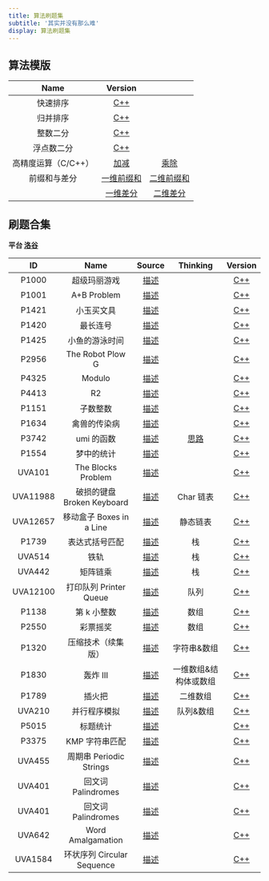 ```yaml
---
title: 算法刷题集
subtitle: '其实并没有那么难'
display: 算法刷题集
---
```


<!-- <SubNav/> -->

<ClientOnly>
  <Plum/>
</ClientOnly>

## 算法模版

|        Name         |                                            Version                                            |                                                                                                |
| :-----------------: | :-------------------------------------------------------------------------------------------: | :--------------------------------------------------------------------------------------------: |
|      快速排序       |    [C++](https://github.com/ZhengKe996/Algorithms/tree/main/00QuickSortTemplate/main.cpp)     |
|      归并排序       |    [C++](https://github.com/ZhengKe996/Algorithms/tree/main/00MergeSortTemplate/main.cpp)     |
|      整数二分       |  [C++](https://github.com/ZhengKe996/Algorithms/tree/main/00IntegerBinaryTemplate/main.cpp)   |
|     浮点数二分      |   [C++](https://github.com/ZhengKe996/Algorithms/tree/main/00FloatBinaryTemplate/main.cpp)    |
| 高精度运算（C/C++） |  [加减](https://github.com/ZhengKe996/Algorithms/tree/main/00HighPrecisionTemplate/main.cpp)  |  [乘除](https://github.com/ZhengKe996/Algorithms/tree/main/00HighPrecisionTemplate2/main.cpp)  |
|    前缀和与差分     | [一维前缀和](https://github.com/ZhengKe996/Algorithms/tree/main/00PrefixSumTemplate/main.cpp) | [二维前缀和](https://github.com/ZhengKe996/Algorithms/tree/main/00PrefixSumTemplate2/main.cpp) |
|                     | [一维差分](https://github.com/ZhengKe996/Algorithms/tree/main/00DifferenceTemplate/main.cpp)  | [二维差分](https://github.com/ZhengKe996/Algorithms/tree/main/00DifferenceTemplate2/main.cpp)  |

## 刷题合集

**平台 [洛谷](https://github.com/ZhengKe996/Algorithms/tree/main/https://www.luogu.com.cn)**

|    ID    |            Name            |                                  Source                                  |                                   Thinking                                   |                                     Version                                     |
| :------: | :------------------------: | :----------------------------------------------------------------------: | :--------------------------------------------------------------------------: | :-----------------------------------------------------------------------------: |
|  P1000   |        超级玛丽游戏        |  [描述](https://github.com/ZhengKe996/Algorithms/tree/main/P1000-cpp/)   |                                                                              |  [C++](https://github.com/ZhengKe996/Algorithms/tree/main/P1000-cpp/main.cpp)   |
|  P1001   |        A+B Problem         |  [描述](https://github.com/ZhengKe996/Algorithms/tree/main/P1001-cpp/)   |                                                                              |  [C++](https://github.com/ZhengKe996/Algorithms/tree/main/P1001-cpp/main.cpp)   |
|  P1421   |         小玉买文具         |  [描述](https://github.com/ZhengKe996/Algorithms/tree/main/P1421-cpp/)   |                                                                              |  [C++](https://github.com/ZhengKe996/Algorithms/tree/main/P1421-cpp/main.cpp)   |
|  P1420   |          最长连号          |  [描述](https://github.com/ZhengKe996/Algorithms/tree/main/P1420-cpp/)   |                                                                              |  [C++](https://github.com/ZhengKe996/Algorithms/tree/main/P1420-cpp/main.cpp)   |
|  P1425   |       小鱼的游泳时间       |  [描述](https://github.com/ZhengKe996/Algorithms/tree/main/P1425-cpp/)   |                                                                              |  [C++](https://github.com/ZhengKe996/Algorithms/tree/main/P1425-cpp/main.cpp)   |
|  P2956   |      The Robot Plow G      |  [描述](https://github.com/ZhengKe996/Algorithms/tree/main/P2956-cpp/)   |                                                                              |  [C++](https://github.com/ZhengKe996/Algorithms/tree/main/P2956-cpp/main.cpp)   |
|  P4325   |           Modulo           |  [描述](https://github.com/ZhengKe996/Algorithms/tree/main/P4325-cpp/)   |                                                                              |  [C++](https://github.com/ZhengKe996/Algorithms/tree/main/P4325-cpp/main.cpp)   |
|  P4413   |             R2             |  [描述](https://github.com/ZhengKe996/Algorithms/tree/main/P4413-cpp/)   |                                                                              |  [C++](https://github.com/ZhengKe996/Algorithms/tree/main/P4413-cpp/main.cpp)   |
|  P1151   |          子数整数          |  [描述](https://github.com/ZhengKe996/Algorithms/tree/main/P1151-cpp/)   |                                                                              |  [C++](https://github.com/ZhengKe996/Algorithms/tree/main/P1151-cpp/main.cpp)   |
|  P1634   |        禽兽的传染病        |  [描述](https://github.com/ZhengKe996/Algorithms/tree/main/P1634-cpp/)   |                                                                              |  [C++](https://github.com/ZhengKe996/Algorithms/tree/main/P1634-cpp/main.cpp)   |
|  P3742   |         umi 的函数         |  [描述](https://github.com/ZhengKe996/Algorithms/tree/main/P3742-cpp/)   | [思路](https://github.com/ZhengKe996/Algorithms/tree/main/P3742-cpp/IDEA.md) |  [C++](https://github.com/ZhengKe996/Algorithms/tree/main/P3742-cpp/main.cpp)   |
|  P1554   |         梦中的统计         |  [描述](https://github.com/ZhengKe996/Algorithms/tree/main/P1554-cpp/)   |                                                                              |  [C++](https://github.com/ZhengKe996/Algorithms/tree/main/P1554-cpp/main.cpp)   |
|  UVA101  |     The Blocks Problem     |  [描述](https://github.com/ZhengKe996/Algorithms/tree/main/UVA101-cpp/)  |                                                                              |  [C++](https://github.com/ZhengKe996/Algorithms/tree/main/UVA101-cpp/main.cpp)  |
| UVA11988 | 破损的键盘 Broken Keyboard | [描述](https://github.com/ZhengKe996/Algorithms/tree/main/UVA11988-cpp/) |                                  Char 链表                                   | [C++](https://github.com/ZhengKe996/Algorithms/tree/main/UVA11988-cpp/main.cpp) |
| UVA12657 |  移动盒子 Boxes in a Line  | [描述](https://github.com/ZhengKe996/Algorithms/tree/main/UVA12657-cpp/) |                                   静态链表                                   | [C++](https://github.com/ZhengKe996/Algorithms/tree/main/UVA12657-cpp/main.cpp) |
|  P1739   |       表达式括号匹配       |  [描述](https://github.com/ZhengKe996/Algorithms/tree/main/P1739-cpp/)   |                                      栈                                      |  [C++](https://github.com/ZhengKe996/Algorithms/tree/main/P1739-cpp/main.cpp)   |
|  UVA514  |            铁轨            |  [描述](https://github.com/ZhengKe996/Algorithms/tree/main/UVA514-cpp/)  |                                      栈                                      |  [C++](https://github.com/ZhengKe996/Algorithms/tree/main/UVA514-cpp/main.cpp)  |
|  UVA442  |          矩阵链乘          |  [描述](https://github.com/ZhengKe996/Algorithms/tree/main/UVA442-cpp/)  |                                      栈                                      |  [C++](https://github.com/ZhengKe996/Algorithms/tree/main/UVA442-cpp/main.cpp)  |
| UVA12100 |   打印队列 Printer Queue   | [描述](https://github.com/ZhengKe996/Algorithms/tree/main/UVA12100-cpp/) |                                     队列                                     | [C++](https://github.com/ZhengKe996/Algorithms/tree/main/UVA12100-cpp/main.cpp) |
|  P1138   |        第 k 小整数         |  [描述](https://github.com/ZhengKe996/Algorithms/tree/main/P1138-cpp/)   |                                     数组                                     |  [C++](https://github.com/ZhengKe996/Algorithms/tree/main/P1138-cpp/main.cpp)   |
|  P2550   |          彩票摇奖          |  [描述](https://github.com/ZhengKe996/Algorithms/tree/main/P1138-cpp/)   |                                     数组                                     |  [C++](https://github.com/ZhengKe996/Algorithms/tree/main/P1138-cpp/main.cpp)   |
|  P1320   |     压缩技术（续集版）     |  [描述](https://github.com/ZhengKe996/Algorithms/tree/main/P1320-cpp/)   |                                 字符串&数组                                  |  [C++](https://github.com/ZhengKe996/Algorithms/tree/main/P1320-cpp/main.cpp)   |
|  P1830   |          轰炸 III          |  [描述](https://github.com/ZhengKe996/Algorithms/tree/main/P1830-cpp/)   |                            一维数组&结构体或数组                             |  [C++](https://github.com/ZhengKe996/Algorithms/tree/main/P1830-cpp/main.cpp)   |
|  P1789   |           插火把           |  [描述](https://github.com/ZhengKe996/Algorithms/tree/main/P1789-cpp/)   |                                   二维数组                                   |  [C++](https://github.com/ZhengKe996/Algorithms/tree/main/P1789-cpp/main.cpp)   |
|  UVA210  |        并行程序模拟        |  [描述](https://github.com/ZhengKe996/Algorithms/tree/main/UVA210-cpp/)  |                                  队列&数组                                   |  [C++](https://github.com/ZhengKe996/Algorithms/tree/main/UVA210-cpp/main.cpp)  |
|  P5015   |          标题统计          |  [描述](https://github.com/ZhengKe996/Algorithms/tree/main/P5015-cpp/)   |                                                                              |  [C++](https://github.com/ZhengKe996/Algorithms/tree/main/P5015-cpp/main.cpp)   |
|  P3375   |       KMP 字符串匹配       |  [描述](https://github.com/ZhengKe996/Algorithms/tree/main/P3375-cpp/)   |                                                                              |  [C++](https://github.com/ZhengKe996/Algorithms/tree/main/P3375-cpp/main.cpp)   |
|  UVA455  |  周期串 Periodic Strings   |  [描述](https://github.com/ZhengKe996/Algorithms/tree/main/UVA455-cpp/)  |                                                                              |  [C++](https://github.com/ZhengKe996/Algorithms/tree/main/UVA455-cpp/main.cpp)  |
|  UVA401  |     回文词 Palindromes     |  [描述](https://github.com/ZhengKe996/Algorithms/tree/main/UVA401-cpp/)  |                                                                              |  [C++](https://github.com/ZhengKe996/Algorithms/tree/main/UVA401-cpp/main.cpp)  |
|  UVA401  |     回文词 Palindromes     |  [描述](https://github.com/ZhengKe996/Algorithms/tree/main/UVA401-cpp/)  |                                                                              |  [C++](https://github.com/ZhengKe996/Algorithms/tree/main/UVA401-cpp/main.cpp)  |
|  UVA642  |     Word Amalgamation      |  [描述](https://github.com/ZhengKe996/Algorithms/tree/main/UVA642-cpp/)  |                                                                              |  [C++](https://github.com/ZhengKe996/Algorithms/tree/main/UVA642-cpp/main.cpp)  |
| UVA1584  | 环状序列 Circular Sequence | [描述](https://github.com/ZhengKe996/Algorithms/tree/main/UVA1584-cpp/)  |                                                                              | [C++](https://github.com/ZhengKe996/Algorithms/tree/main/UVA1584-cpp/main.cpp)  |

<ListPosts type="Algorithms"/>
